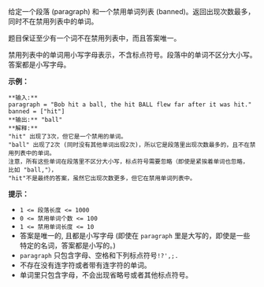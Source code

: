 给定一个段落 (paragraph) 和一个禁用单词列表 (banned)。返回出现次数最多，同时不在禁用列表中的单词。

题目保证至少有一个词不在禁用列表中，而且答案唯一。

禁用列表中的单词用小写字母表示，不含标点符号。段落中的单词不区分大小写。答案都是小写字母。



**示例：**

    
    
    **输入:** 
    paragraph = "Bob hit a ball, the hit BALL flew far after it was hit."
    banned = ["hit"]
    **输出:** "ball"
    **解释:** 
    "hit" 出现了3次，但它是一个禁用的单词。
    "ball" 出现了2次 (同时没有其他单词出现2次)，所以它是段落里出现次数最多的，且不在禁用列表中的单词。 
    注意，所有这些单词在段落里不区分大小写，标点符号需要忽略（即使是紧挨着单词也忽略， 比如 "ball,"）， 
    "hit"不是最终的答案，虽然它出现次数更多，但它在禁用单词列表中。
    



**提示：**

  * `1 <= 段落长度 <= 1000`
  * `0 <= 禁用单词个数 <= 100`
  * `1 <= 禁用单词长度 <= 10`
  * 答案是唯一的, 且都是小写字母 (即使在 `paragraph` 里是大写的，即使是一些特定的名词，答案都是小写的。)
  * `paragraph` 只包含字母、空格和下列标点符号`!?',;.`
  * 不存在没有连字符或者带有连字符的单词。
  * 单词里只包含字母，不会出现省略号或者其他标点符号。

